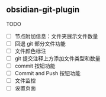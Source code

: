 ## obsidian-git-plugin

TODO
- [ ] 节点附加信息：文件夹展示文件数量
- [ ] 回退 git 部分文件功能
- [ ] 文件颜色标注
- [ ] git 提交注释上方添加文件类型和数量
- [ ] commit 按钮功能
- [ ] Commit and Push 按钮功能
- [ ] 文件监控
- [ ] 设置页面
